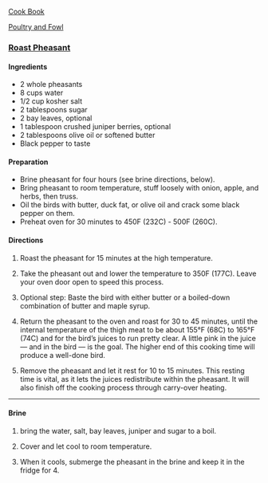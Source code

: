 [Cook Book](https://github.com/vmsmith/CookBook/blob/master/README.md)

[Poultry and Fowl](https://github.com/vmsmith/CookBook/blob/master/poultry_fowl.md)  

### [Roast Pheasant](https://honest-food.net/roast-pheasant-recipe/)    

#### Ingredients  

* 2 whole pheasants
* 8 cups water
* 1/2 cup kosher salt
* 2 tablespoons sugar
* 2 bay leaves, optional
* 1 tablespoon crushed juniper berries, optional
* 2 tablespoons olive oil or softened butter
* Black pepper to taste

#### Preparation  
* Brine pheasant for four hours (see brine directions, below).  
* Bring pheasant to room temperature, stuff loosely with onion, apple, and herbs, then truss.  
* Oil the birds with butter, duck fat, or olive oil and crack some black pepper on them.  
* Preheat oven for 30 minutes to 450F (232C) - 500F (260C).

#### Directions  

1. Roast the pheasant for 15 minutes at the high temperature. 

2. Take the pheasant out and lower the temperature to 350F (177C). Leave your oven door open to speed this process.  

3. Optional step: Baste the bird with either butter or a boiled-down combination of butter and maple syrup.  

4. Return the pheasant to the oven and roast for 30 to 45 minutes, until the internal temperature of the thigh meat to be about 155°F (68C) to 165°F (74C) and for the bird’s juices to run pretty clear. A little pink in the juice — and in the bird — is the goal. The higher end of this cooking time will produce a well-done bird.  

5. Remove the pheasant and let it rest for 10 to 15 minutes. This resting time is vital, as it lets the juices redistribute within the pheasant. It will also finish off the cooking process through carry-over heating.

-----

#### Brine  

1. bring the water, salt, bay leaves, juniper and sugar to a boil.  

2. Cover and let cool to room temperature. 

3. When it cools, submerge the pheasant in the brine and keep it in the fridge for 4. 
